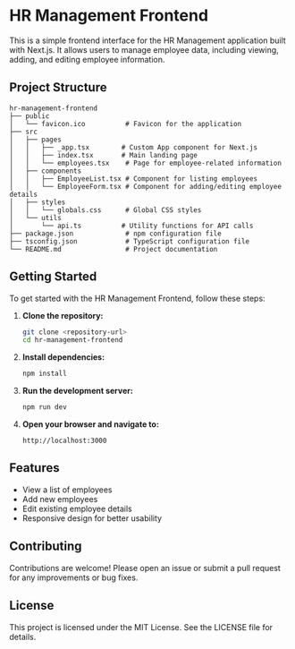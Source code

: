 # HR Management Frontend

This is a simple frontend interface for the HR Management application built with Next.js. It allows users to manage employee data, including viewing, adding, and editing employee information.

## Project Structure

```
hr-management-frontend
├── public
│   └── favicon.ico          # Favicon for the application
├── src
│   ├── pages
│   │   ├── _app.tsx        # Custom App component for Next.js
│   │   ├── index.tsx       # Main landing page
│   │   └── employees.tsx    # Page for employee-related information
│   ├── components
│   │   ├── EmployeeList.tsx # Component for listing employees
│   │   └── EmployeeForm.tsx # Component for adding/editing employee details
│   ├── styles
│   │   └── globals.css      # Global CSS styles
│   └── utils
│       └── api.ts          # Utility functions for API calls
├── package.json             # npm configuration file
├── tsconfig.json            # TypeScript configuration file
└── README.md                # Project documentation
```

## Getting Started

To get started with the HR Management Frontend, follow these steps:

1. **Clone the repository:**
   ```bash
   git clone <repository-url>
   cd hr-management-frontend
   ```

2. **Install dependencies:**
   ```bash
   npm install
   ```

3. **Run the development server:**
   ```bash
   npm run dev
   ```

4. **Open your browser and navigate to:**
   ```
   http://localhost:3000
   ```

## Features

- View a list of employees
- Add new employees
- Edit existing employee details
- Responsive design for better usability

## Contributing

Contributions are welcome! Please open an issue or submit a pull request for any improvements or bug fixes.

## License

This project is licensed under the MIT License. See the LICENSE file for details.